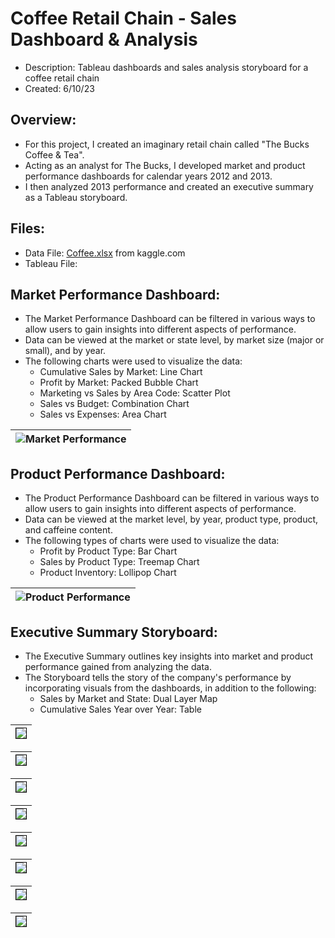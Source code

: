 # Coffee Retail Chain - Sales Dashboard & Analysis  
- Description: Tableau dashboards and sales analysis storyboard for a coffee retail chain  
- Created: 6/10/23    
  
## Overview:  
- For this project, I created an imaginary retail chain called "The Bucks Coffee & Tea".  
- Acting as an analyst for The Bucks, I developed market and product performance dashboards for calendar years 2012 and 2013.  
- I then analyzed 2013 performance and created an executive summary as a Tableau storyboard.   
  
## Files:  
- Data File: [Coffee.xlsx](Coffee.csv) from <a src="https://www.kaggle.com/datasets/arjunbhaybhang/coffee-chains-dataset?select=Coffee.csv" target="_blank">kaggle.com</a>
- Tableau File: 
    
## Market Performance Dashboard:
- The Market Performance Dashboard can be filtered in various ways to allow users to gain insights into different aspects of performance.  
- Data can be viewed at the market or state level, by market size (major or small), and by year.  
- The following charts were used to visualize the data:  
    - Cumulative Sales by Market: Line Chart  
    - Profit by Market: Packed Bubble Chart
    - Marketing vs Sales by Area Code: Scatter Plot
    - Sales vs Budget: Combination Chart
    - Sales vs Expenses: Area Chart
  
|![Market Performance](images/market_dashboard.png)|
|-|

## Product Performance Dashboard:  
- The Product Performance Dashboard can be filtered in various ways to allow users to gain insights into different aspects of performance.
- Data can be viewed at the market level, by year, product type, product, and caffeine content.  
- The following types of charts were used to visualize the data:  
    - Profit by Product Type: Bar Chart
    - Sales by Product Type: Treemap Chart
    - Product Inventory: Lollipop Chart
    
|![Product Performance](images/product_dashboard.png)|  
|-|

## Executive Summary Storyboard:  
- The Executive Summary outlines key insights into market and product performance gained from analyzing the data. 
- The Storyboard tells the story of the company's performance by incorporating visuals from the dashboards, in addition to the following:
    - Sales by Market and State: Dual Layer Map
    - Cumulative Sales Year over Year: Table

|<img src="https://github.com/mandi1120/coffee_retail_analysis/blob/main/images/story_page_1.png?raw=true" name="story1" style="border: 1px solid black">|  
|-|  

|<img src="https://github.com/mandi1120/coffee_retail_analysis/blob/main/images/story_page_2.png?raw=true" name="story2" style="border: 1px solid black">|  
|-|  

|<img src="https://github.com/mandi1120/coffee_retail_analysis/blob/main/images/story_page_3.png?raw=true" name="story3" style="border: 1px solid black">|  
|-|  

|<img src="https://github.com/mandi1120/coffee_retail_analysis/blob/main/images/story_page_4.png?raw=true" name="story4" style="border: 1px solid black">|
|-|  

|<img src="https://github.com/mandi1120/coffee_retail_analysis/blob/main/images/story_page_5.png?raw=true" name="story5" style="border: 1px solid black">|
|-|  

|<img src="https://github.com/mandi1120/coffee_retail_analysis/blob/main/images/story_page_6.png?raw=true" name="story6" style="border: 1px solid black">|
|-|  

|<img src="https://github.com/mandi1120/coffee_retail_analysis/blob/main/images/story_page_7.png?raw=true" name="story7" style="border: 1px solid black">|
|-|  

|<img src="https://github.com/mandi1120/coffee_retail_analysis/blob/main/images/story_page_8.png?raw=true" name="story8" style="border: 1px solid black">|
|-|  
  



<br/>  
<br/>  
<br/>  
<br/>  
<br/>  
<br/>     
